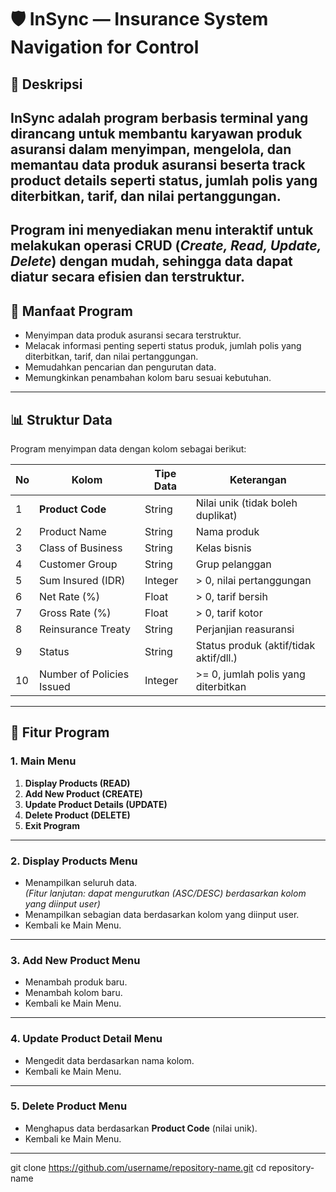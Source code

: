 # 🛡️ InSync — Insurance System Navigation for Control

## 📌 Deskripsi
**InSync** adalah program berbasis terminal yang dirancang untuk membantu **karyawan produk asuransi** dalam menyimpan, mengelola, dan memantau data produk asuransi beserta **track product details** seperti status, jumlah polis yang diterbitkan, tarif, dan nilai pertanggungan.
---
Program ini menyediakan menu interaktif untuk melakukan operasi **CRUD** (*Create, Read, Update, Delete*) dengan mudah, sehingga data dapat diatur secara efisien dan terstruktur.
---

## 🎯 Manfaat Program
- Menyimpan data produk asuransi secara terstruktur.
- Melacak informasi penting seperti status produk, jumlah polis yang diterbitkan, tarif, dan nilai pertanggungan.
- Memudahkan pencarian dan pengurutan data.
- Memungkinkan penambahan kolom baru sesuai kebutuhan.

---

## 📊 Struktur Data
Program menyimpan data dengan kolom sebagai berikut:

| No  | Kolom                       | Tipe Data   | Keterangan                              |
| --- | --------------------------- | ----------- | --------------------------------------- |
| 1   | **Product Code**            | String      | Nilai unik (tidak boleh duplikat)       |
| 2   | Product Name                | String      | Nama produk                             |
| 3   | Class of Business           | String      | Kelas bisnis                            |
| 4   | Customer Group              | String      | Grup pelanggan                          |
| 5   | Sum Insured (IDR)           | Integer     | > 0, nilai pertanggungan                 |
| 6   | Net Rate (%)                 | Float       | > 0, tarif bersih                        |
| 7   | Gross Rate (%)               | Float       | > 0, tarif kotor                         |
| 8   | Reinsurance Treaty           | String      | Perjanjian reasuransi                    |
| 9   | Status                       | String      | Status produk (aktif/tidak aktif/dll.)   |
| 10  | Number of Policies Issued    | Integer     | >= 0, jumlah polis yang diterbitkan      |

---

## 📜 Fitur Program

### 1. **Main Menu**
1. **Display Products (READ)** 
2. **Add New Product (CREATE)**  
3. **Update Product Details (UPDATE)**  
4. **Delete Product (DELETE)**  
5. **Exit Program**  

---

### 2. **Display Products Menu**
- Menampilkan seluruh data.  
  *(Fitur lanjutan: dapat mengurutkan (ASC/DESC) berdasarkan kolom yang diinput user)*  
- Menampilkan sebagian data berdasarkan kolom yang diinput user.  
- Kembali ke Main Menu.

---

### 3. **Add New Product Menu**
- Menambah produk baru.  
- Menambah kolom baru.  
- Kembali ke Main Menu.

---

### 4. **Update Product Detail Menu**
- Mengedit data berdasarkan nama kolom.  
- Kembali ke Main Menu.

---

### 5. **Delete Product Menu**
- Menghapus data berdasarkan **Product Code** (nilai unik).  
- Kembali ke Main Menu.

---
   git clone https://github.com/username/repository-name.git
   cd repository-name
